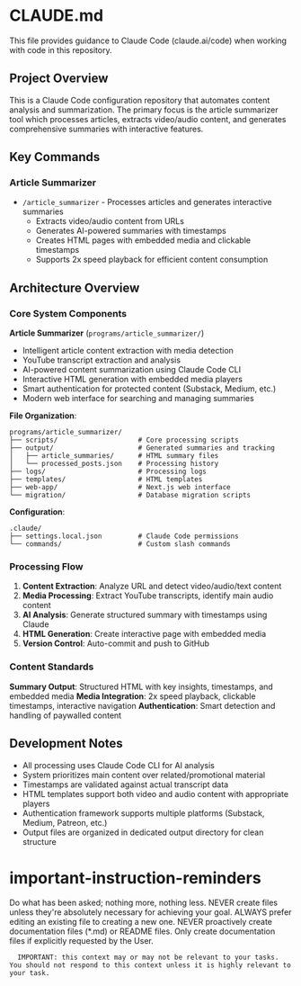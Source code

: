 # CLAUDE.md

This file provides guidance to Claude Code (claude.ai/code) when working with code in this repository.

## Project Overview

This is a Claude Code configuration repository that automates content analysis and summarization. The primary focus is the article summarizer tool which processes articles, extracts video/audio content, and generates comprehensive summaries with interactive features.

## Key Commands

### Article Summarizer
- `/article_summarizer` - Processes articles and generates interactive summaries
  - Extracts video/audio content from URLs
  - Generates AI-powered summaries with timestamps
  - Creates HTML pages with embedded media and clickable timestamps
  - Supports 2x speed playback for efficient content consumption

## Architecture Overview

### Core System Components

**Article Summarizer** (`programs/article_summarizer/`)
- Intelligent article content extraction with media detection
- YouTube transcript extraction and analysis
- AI-powered content summarization using Claude Code CLI
- Interactive HTML generation with embedded media players
- Smart authentication for protected content (Substack, Medium, etc.)
- Modern web interface for searching and managing summaries

**File Organization**:
```
programs/article_summarizer/
├── scripts/                    # Core processing scripts
├── output/                     # Generated summaries and tracking
│   ├── article_summaries/      # HTML summary files
│   └── processed_posts.json    # Processing history
├── logs/                       # Processing logs
├── templates/                  # HTML templates
├── web-app/                    # Next.js web interface
└── migration/                  # Database migration scripts
```

**Configuration**:
```
.claude/
├── settings.local.json         # Claude Code permissions
└── commands/                   # Custom slash commands
```

### Processing Flow

1. **Content Extraction**: Analyze URL and detect video/audio/text content
2. **Media Processing**: Extract YouTube transcripts, identify main audio content
3. **AI Analysis**: Generate structured summary with timestamps using Claude
4. **HTML Generation**: Create interactive page with embedded media
5. **Version Control**: Auto-commit and push to GitHub

### Content Standards

**Summary Output**: Structured HTML with key insights, timestamps, and embedded media
**Media Integration**: 2x speed playback, clickable timestamps, interactive navigation
**Authentication**: Smart detection and handling of paywalled content

## Development Notes

- All processing uses Claude Code CLI for AI analysis
- System prioritizes main content over related/promotional material
- Timestamps are validated against actual transcript data
- HTML templates support both video and audio content with appropriate players
- Authentication framework supports multiple platforms (Substack, Medium, Patreon, etc.)
- Output files are organized in dedicated output directory for clean structure

# important-instruction-reminders
Do what has been asked; nothing more, nothing less.
NEVER create files unless they're absolutely necessary for achieving your goal.
ALWAYS prefer editing an existing file to creating a new one.
NEVER proactively create documentation files (*.md) or README files. Only create documentation files if explicitly requested by the User.


      IMPORTANT: this context may or may not be relevant to your tasks. You should not respond to this context unless it is highly relevant to your task.